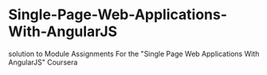 # Single-Page-Web-Applications-With-AngularJS
solution to Module Assignments For the "Single Page Web Applications With AngularJS" Coursera
